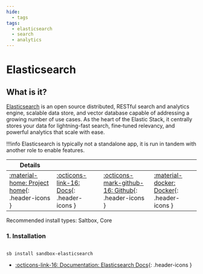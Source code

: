 ```yaml
---
hide:
  - tags
tags:
  - elasticsearch
  - search
  - analytics
---
```


# Elasticsearch

## What is it?

[Elasticsearch](https://www.elastic.co/elasticsearch) is an open source distributed, RESTful search and analytics engine, scalable data store, and vector database capable of addressing a growing number of use cases. As the heart of the Elastic Stack, it centrally stores your data for lightning-fast search, fine‑tuned relevancy, and powerful analytics that scale with ease.

!!!info
    Elasticsearch is typically not a standalone app, it is run in tandem with another role to enable features.

| Details     |             |             |             |
|-------------|-------------|-------------|-------------|
| [:material-home: Project home](https://www.elastic.co/elasticsearch){: .header-icons } | [:octicons-link-16: Docs](https://www.elastic.co/docs){: .header-icons } | [:octicons-mark-github-16: Github](https://github.com/elastic/elasticsearch){: .header-icons } | [:material-docker: Docker](https://hub.docker.com/_/elasticsearch){: .header-icons }|

Recommended install types: Saltbox, Core

### 1. Installation

``` shell

sb install sandbox-elasticsearch

```

- [:octicons-link-16: Documentation: Elasticsearch Docs](https://www.elastic.co/docs){: .header-icons }
